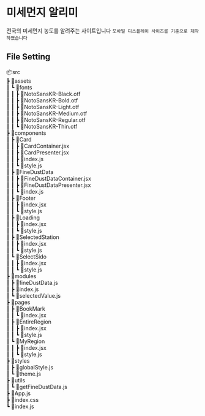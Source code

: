 # 미세먼지 알리미

전국의 미세먼지 농도를 알려주는 사이트입니다
`모바일 디스플레이 사이즈를 기준으로 제작하였습니다`

## File Setting

📦src  
┣ 📂assets  
┃ ┗ 📂fonts  
┃ ┃ ┣ 📜NotoSansKR-Black.otf  
┃ ┃ ┣ 📜NotoSansKR-Bold.otf  
┃ ┃ ┣ 📜NotoSansKR-Light.otf  
┃ ┃ ┣ 📜NotoSansKR-Medium.otf  
┃ ┃ ┣ 📜NotoSansKR-Regular.otf  
┃ ┃ ┗ 📜NotoSansKR-Thin.otf  
┣ 📂components  
┃ ┣ 📂Card  
┃ ┃ ┣ 📜CardContainer.jsx  
┃ ┃ ┣ 📜CardPresenter.jsx  
┃ ┃ ┣ 📜index.js  
┃ ┃ ┗ 📜style.js  
┃ ┣ 📂FineDustData  
┃ ┃ ┣ 📜FineDustDataContainer.jsx  
┃ ┃ ┣ 📜FineDustDataPresenter.jsx  
┃ ┃ ┗ 📜index.js  
┃ ┣ 📂Footer  
┃ ┃ ┣ 📜index.jsx  
┃ ┃ ┗ 📜style.js  
┃ ┣ 📂Loading  
┃ ┃ ┣ 📜index.jsx  
┃ ┃ ┗ 📜style.js  
┃ ┣ 📂SelectedStation  
┃ ┃ ┣ 📜index.jsx  
┃ ┃ ┗ 📜style.js  
┃ ┗ 📂SelectSido  
┃ ┃ ┣ 📜index.jsx  
┃ ┃ ┗ 📜style.js  
┣ 📂modules  
┃ ┣ 📜fineDustData.js  
┃ ┣ 📜index.js  
┃ ┗ 📜selectedValue.js  
┣ 📂pages  
┃ ┣ 📂BookMark  
┃ ┃ ┗ 📜index.jsx  
┃ ┣ 📂EntireRegion  
┃ ┃ ┣ 📜index.jsx  
┃ ┃ ┗ 📜style.js  
┃ ┗ 📂MyRegion  
┃ ┃ ┣ 📜index.jsx  
┃ ┃ ┗ 📜style.js  
┣ 📂styles  
┃ ┣ 📜globalStyle.js  
┃ ┗ 📜theme.js  
┣ 📂utils  
┃ ┗ 📜getFineDustData.js  
┣ 📜App.js  
┣ 📜index.css  
┗ 📜index.js
